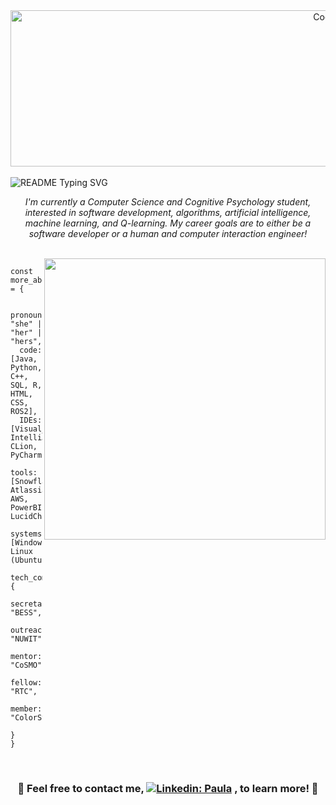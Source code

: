 <div align="center">
  <img align="center" alt="Coding" width="1000" height="250" src="https://64.media.tumblr.com/4dc7f9d7902c65856e4baa8aeaeaed01/tumblr_owsbgsWF5R1r5u9m2o4_500.gif">
</div>

<br>
<img src="https://readme-typing-svg.demolab.com/?lines=Hi+there,+I'm+Paula+👋;Hi+there,+I'm+a+Computer+Scientist+💻;Hi+there,+I'm+a+Cognitive+Psychologist+🧠;Hi+there,+I'm+a+Software+Tester+🔍;Hi+there,+I'm+a+Coder+👩🏿‍💻;Hi+there,+I'm+an+Honors+Student+🎓;Hi+there,+I'm+an+Innovator+💡;Hi+there,+I'm+a+Problem+Solver+🧩;Hi+there,+I'm+an+Advocate+For+Having+Fun+🎉&center=true&font=Kalnia+Glaze&color=CF9FFF&&size=40&width=1000&height=100&duration=4000&pause=1000" alt="README Typing SVG">



<p align="center"><i>I'm currently a Computer Science and Cognitive Psychology student, interested in software development, algorithms, artificial intelligence, machine learning, and Q-learning. My career goals are to either be a software developer or a human and computer interaction engineer!</i></p>
<br>

<img align=right width=450 valign="center" src=https://github.com/user-attachments/assets/5ee5946f-3c3d-4184-a146-6f4bc5f1c379>


```
const more_about_me = {

  pronouns: "she" | "her" | "hers",
  code: [Java, Python, C++, SQL, R, HTML, CSS, ROS2],
  IDEs: [Visual_Studio_Code, IntelliJ, CLion, PyCharm],
  tools: [Snowflake, Atlassian, AWS, PowerBI, LucidChart], 
  systems: [Windows, Linux (Ubuntu)],
  tech_communities: {
                        secretary: "BESS",
                        outreach_chair: "NUWIT",
                        mentor: "CoSMO",
                        fellow: "RTC",
                        member: "ColorStack"
                   }
}
```

<br>

<div align="center">


### 💜 Feel free to contact me, [![Linkedin: Paula](https://img.shields.io/badge/-paula-purple?style=flat-square&logo=Linkedin&logoColor=white&link=https://www.linkedin.com/in/paulasefia)](https://www.linkedin.com/in/paulasefia) , to learn more! 💜

</div>

